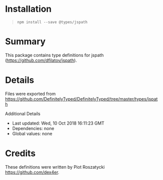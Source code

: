 # Installation
> `npm install --save @types/jspath`

# Summary
This package contains type definitions for jspath (https://github.com/dfilatov/jspath).

# Details
Files were exported from https://github.com/DefinitelyTyped/DefinitelyTyped/tree/master/types/jspath

Additional Details
 * Last updated: Wed, 10 Oct 2018 16:11:23 GMT
 * Dependencies: none
 * Global values: none

# Credits
These definitions were written by Piot Roszatycki <https://github.com/dex4er>.
